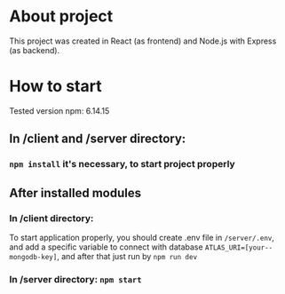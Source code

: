 # About project

This project was created in React (as frontend) and Node.js with Express (as backend).

# How to start

Tested version npm: 6.14.15

## In /client and /server directory:

### `npm install` it's necessary, to start project properly

## After installed modules

### In /client directory:

To start application properly, you should create .env file in `/server/.env`, and add a specific variable to connect with database `ATLAS_URI=[your--mongodb-key]`, and after that just run by `npm run dev`

### In /server directory: `npm start`

